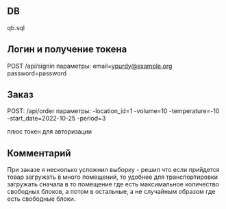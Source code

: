 
## DB

qb.sql

## Логин и получение токена
POST /api/signin
параметры:
email=ypurdy@example.org
password=password

## Заказ
POST: /api/order
параметры:
-location_id=1
-volume=10
-temperature=-10
-start_date=2022-10-25
-period=3

плюс токен для авторизации

## Комментарий
При заказе я несколько усложнил выборку - решил что если прийдется товар загружать в много помещений, то удобнее для транспортировки загружать сначала в то помещение где есть максимальное количество свободных блоков, а потом в остальные, а не случайным образом где есть свободные блоки.
